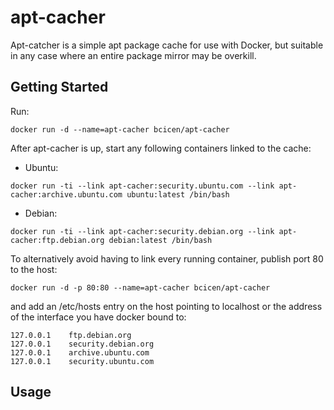 apt-cacher
==========
Apt-catcher is a simple apt package cache for use with Docker, but suitable in any case where an entire package mirror may be overkill.

Getting Started
-----------

Run:

```
docker run -d --name=apt-cacher bcicen/apt-cacher
```

After apt-cacher is up, start any following containers linked to the cache:

* Ubuntu:
``` 
docker run -ti --link apt-cacher:security.ubuntu.com --link apt-cacher:archive.ubuntu.com ubuntu:latest /bin/bash
```

* Debian:
```
docker run -ti --link apt-cacher:security.debian.org --link apt-cacher:ftp.debian.org debian:latest /bin/bash
```

To alternatively avoid having to link every running container, publish port 80 to the host:
```
docker run -d -p 80:80 --name=apt-cacher bcicen/apt-cacher
```
and add an /etc/hosts entry on the host pointing to localhost or the address of the interface you have docker bound to:
```
127.0.0.1    ftp.debian.org
127.0.0.1    security.debian.org
127.0.0.1    archive.ubuntu.com
127.0.0.1    security.ubuntu.com
```

Usage
-----------
